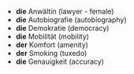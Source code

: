 * **die** Anwältin (lawyer - female)
* **die** Autobiografie (autobiography)
* **die** Demokratie (democracy)
* **die** Mobilität (mobility)
* **der** Komfort (amenity)
* **der** Smoking (tuxedo)
* **die** Genauigkeit (accuracy)